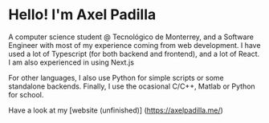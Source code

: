 # Hello! I'm Axel Padilla

A computer science student @ Tecnológico de Monterrey, and a Software Engineer with most of my experience coming from web development. I have used a lot of Typescript (for both backend and frontend), and a lot of React. I am also experienced in using Next.js

For other languages, I also use Python for simple scripts or some standalone backends. Finally, I use the ocasional C/C++, Matlab or Python for school.

Have a look at my [website \(unfinished\)] (https://axelpadilla.me/)
